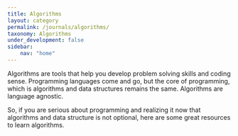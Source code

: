 ```yaml
---
title: Algorithms
layout: category
permalink: /journals/algorithms/
taxonomy: Algorithms
under_development: false
sidebar:
    nav: "home"
---
```

Algorithms are tools that help you develop problem solving skills and coding sense. Programming languages come and go, but the core of programming, which is algorithms and data structures remains the same. Algorithms are language agnostic.

So, if you are serious about programming and realizing it now that algorithms and data structure is not optional, here are some great resources to learn algorithms.


